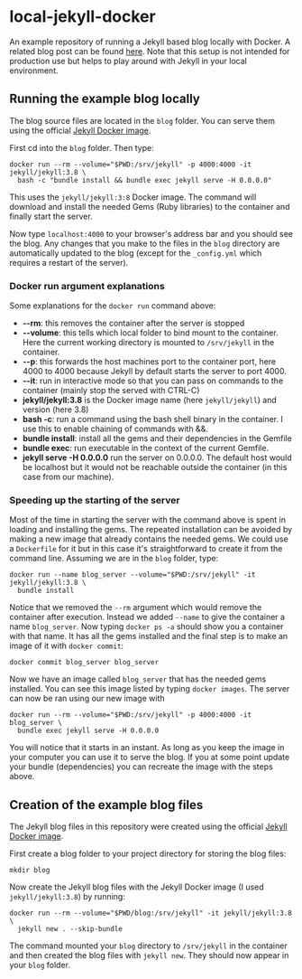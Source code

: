 # local-jekyll-docker

An example repository of running a Jekyll based blog locally with Docker.
A related blog post can be found [here][blog]. Note that this setup is not intended for production
use but helps to play around with Jekyll in your local environment.

## Running the example blog locally

The blog source files are located in the `blog` folder. You can serve them using the official 
[Jekyll Docker image][jekyll-docker].

First cd into the `blog` folder. Then type:
```
docker run --rm --volume="$PWD:/srv/jekyll" -p 4000:4000 -it jekyll/jekyll:3.8 \
  bash -c "bundle install && bundle exec jekyll serve -H 0.0.0.0"
```

This uses the `jekyll/jekyll:3:8` Docker image. The command will download and install the needed 
Gems (Ruby libraries) to the container and finally start the server.

Now type `localhost:4000` to your browser's address bar and you should see the blog. Any changes 
that you make to the files in the `blog` directory are automatically updated to the blog (except
for the `_config.yml` which requires a restart of the server).

### Docker run argument explanations

Some explanations for the `docker run` command above:
- **--rm**: this removes the container after the server is stopped
- **--volume**: this tells which local folder to bind mount to the container. Here the current working 
  directory is mounted to `/srv/jekyll` in the container.
- **--p**: this forwards the host machines port to the container port, here 4000 to 4000 because
  Jekyll by default starts the server to port 4000.
- **--it**: run in interactive mode so that you can pass on commands to the container 
  (mainly stop the served with CTRL-C)
- **jekyll/jekyll:3.8** is the Docker image name (here `jekyll/jekyll`) and version (here 3.8)
- **bash -c**: run a command using the bash shell binary in the container. I use this to enable
  chaining of commands with &&.
- **bundle install**: install all the gems and their dependencies in the Gemfile
- **bundle exec**: run executable in the context of the current Gemfile.
- **jekyll serve -H 0.0.0.0** run the server on 0.0.0.0. The default host would be localhost but
  it would not be reachable outside the container (in this case from our machine).

### Speeding up the starting of the server

Most of the time in starting the server with the command above is spent in loading and 
installing the gems. The repeated installation can be avoided by making a new image that already 
contains the needed gems. We could use a `Dockerfile` for it but in this case it's straightforward 
to create it from the command line. Assuming we are in the `blog` folder, type:

```
docker run --name blog_server --volume="$PWD:/srv/jekyll" -it jekyll/jekyll:3.8 \
  bundle install
```

Notice that we removed the `--rm` argument which would remove the container after execution. Instead 
we added `--name` to give the container a name `blog_server`. Now typing `docker ps -a` 
should show you a container with that name. It has all the gems installed
and the final step is to make an image of it with `docker commit`:

```  
docker commit blog_server blog_server
```

Now we have an image called `blog_server` that has the needed gems installed. 
You can see this image listed by typing `docker images`. 
The server can now be ran using our new image with

```
docker run --rm --volume="$PWD:/srv/jekyll" -p 4000:4000 -it blog_server \
  bundle exec jekyll serve -H 0.0.0.0
```

You will notice that it starts in an instant. As long as you keep the image in your computer you can 
use it to serve the blog. If you at some point update your bundle (dependencies) you can recreate
the image with the steps above.

## Creation of the example blog files

The Jekyll blog files in this repository were created using the official 
[Jekyll Docker image][jekyll-docker].

First create a blog folder to your project directory for storing the blog files:

`mkdir blog`

Now create the Jekyll blog files with the Jekyll Docker image (I used `jekyll/jekyll:3.8`) by 
running: 

```
docker run --rm --volume="$PWD/blog:/srv/jekyll" -it jekyll/jekyll:3.8 \
  jekyll new . --skip-bundle
```

The command mounted your `blog` directory to `/srv/jekyll` in the container and then created the 
blog files with `jekyll new`. They should now appear in your `blog` folder.


[blog]: https://jlintusaari.github.io/2018/03/github-hosted-jekyll-blog-custom-theme/
[knitr]: https://yihui.name/knitr/
[GitHub]: https://github.com
[Jekyll]: https://jekyllrb.com/
[jekyll-in-github]: https://help.github.com/articles/using-jekyll-as-a-static-site-generator-with-github-pages/
[github-pages]: https://pages.github.com/
[gh-themes]: https://pages.github.com/themes/
[whiteglass]: https://github.com/yous/whiteglass
[remote-theme]: https://github.com/benbalter/jekyll-remote-theme
[issue]: https://github.com/yous/whiteglass/issues/13
[bundler]: https://bundler.io/
[jekyll-docker]: https://hub.docker.com/r/jekyll/jekyll/

